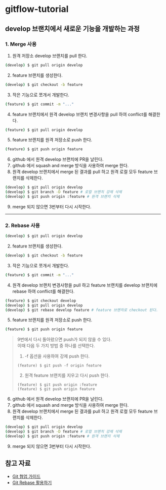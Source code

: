 # gitflow-tutorial

## develop 브랜치에서 새로운 기능을 개발하는 과정

### 1. Merge 사용
1. 원격 저장소 develop 브랜치를 pull 한다.
```bash
(develop) $ git pull origin develop	
```
2. feature 브랜치를 생성한다.
```bash
(develop) $ git checkout -b feature
```
3. 작은 기능으로 쪼개서 개발한다. 
```bash
(feature) $ git commit -m "..."
```
4. feature 브랜치에서 원격 develop 브랜치 변경사항을 pull 하여 conflict를 해결한다.
```bash
(feature) $ git pull origin develop
```
5. feature 브랜치를 원격 저장소로 push 한다.
```bash
(feature) $ git push origin feature
```
6. github 에서 원격 develop 브랜치에 PR을 날린다.
7. github 에서 squash and merge 방식을 사용하여 merge 한다.
8. 원격 develop 브랜치에서 merge 된 결과를 pull 하고 원격 로컬 모두 feature 브랜치를 삭제한다. 
```bash
(develop) $ git pull origin develop
(develop) $ git branch -D feature # 로컬 브랜치 강제 삭제
(develop) $ git push origin :feature # 원격 브랜치 삭제
```
9. merge 되지 않으면 3번부터 다시 시작한다.

***

### 2. Rebase 사용
```bash
(develop) $ git pull origin develop	
```
2. feature 브랜치를 생성한다.
```bash
(develop) $ git checkout -b feature
```
3. 작은 기능으로 쪼개서 개발한다. 
```bash
(feature) $ git commit -m "..."
```
4. 원격 develop 브랜치 변경사항을 pull 하고 feature 브랜치를 develop 브랜치에 rebase 하여 conflict를 해결한다.
```bash
(feature) $ git checkout develop
(develop) $ git pull origin develop
(develop) $ git rebase develop feature # feature 브랜치로 checkout 된다.
```
5. feature 브랜치를 원격 저장소로 push 한다.
```bash
(feature) $ git push origin feature
```
> 9번에서 다시 돌아왔으면 push가 되지 않을 수 있다.  
> 이때 다음 두 가지 방법 중 하나를 선택한다.
> 1. -f 옵션을 사용하여 강제 push 한다.
> ```
> (feature) $ git push -f origin feature
> ```
> 2. 원격 feature 브랜치를 지우고 다시 push 한다.
> ```
> (feature) $ git push origin :feature
> (feature) $ git push origin feature
> ```

6. github 에서 원격 develop 브랜치에 PR을 날린다.
7. github 에서 squash and merge 방식을 사용하여 merge 한다.
8. 원격 develop 브랜치에서 merge 된 결과를 pull 하고 원격 로컬 모두 feature 브랜치를 삭제한다. 
```bash
(develop) $ git pull origin develop
(develop) $ git branch -D feature # 로컬 브랜치 강제 삭제
(develop) $ git push origin :feature # 원격 브랜치 삭제
```
9. merge 되지 않으면 3번부터 다시 시작한다.

## 참고 자료
* [Git 협업 가이드](https://velog.io/@jinuku/Git-%ED%98%91%EC%97%85-%EA%B0%80%EC%9D%B4%EB%93%9C)
* [Git Rebase 활용하기](https://velog.io/@godori/Git-Rebase)
